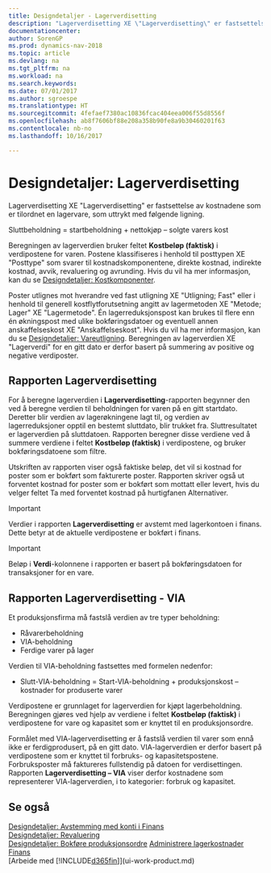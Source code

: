 ```yaml
---
title: Designdetaljer - Lagerverdisetting
description: "Lagerverdisetting XE \"Lagerverdisetting\" er fastsettelse av kostnadene som er tilordnet en lagervare, som uttrykt med følgende ligning."
documentationcenter: 
author: SorenGP
ms.prod: dynamics-nav-2018
ms.topic: article
ms.devlang: na
ms.tgt_pltfrm: na
ms.workload: na
ms.search.keywords: 
ms.date: 07/01/2017
ms.author: sgroespe
ms.translationtype: HT
ms.sourcegitcommit: 4fefaef7380ac10836fcac404eea006f55d8556f
ms.openlocfilehash: ab8f7606bf88e208a358b90fe8a9b30460201f63
ms.contentlocale: nb-no
ms.lasthandoff: 10/16/2017

---
```

# <a name="design-details-inventory-valuation"></a>Designdetaljer: Lagerverdisetting
Lagerverdisetting XE "Lagerverdisetting" er fastsettelse av kostnadene som er tilordnet en lagervare, som uttrykt med følgende ligning.  

Sluttbeholdning = startbeholdning + nettokjøp – solgte varers kost  

Beregningen av lagerverdien bruker feltet **Kostbeløp (faktisk)** i verdipostene for varen. Postene klassifiseres i henhold til posttypen XE "Posttype" som svarer til kostnadskomponentene, direkte kostnad, indirekte kostnad, avvik, revaluering og avrunding. Hvis du vil ha mer informasjon, kan du se [Designdetaljer: Kostkomponenter](design-details-cost-components.md).  

Poster utlignes mot hverandre ved fast utligning XE "Utligning; Fast" eller i henhold til generell kostflytforutsetning angitt av lagermetoden XE "Metode; Lager" XE "Lagermetode". Én lagerreduksjonspost kan brukes til flere enn én økningspost med ulike bokføringsdatoer og eventuell annen anskaffelseskost XE "Anskaffelseskost". Hvis du vil ha mer informasjon, kan du se [Designdetaljer: Vareutligning](design-details-item-application.md). Beregningen av lagerverdien XE "Lagerverdi" for en gitt dato er derfor basert på summering av positive og negative verdiposter.  

## <a name="inventory-valuation-report"></a>Rapporten Lagerverdisetting  
For å beregne lagerverdien i **Lagerverdisetting**-rapporten begynner den ved å beregne verdien til beholdningen for varen på en gitt startdato. Deretter blir verdien av lagerøkningene lagt til, og verdien av lagerreduksjoner opptil en bestemt sluttdato, blir trukket fra. Sluttresultatet er lagerverdien på sluttdatoen. Rapporten beregner disse verdiene ved å summere verdiene i feltet **Kostbeløp (faktisk)** i verdipostene, og bruker bokføringsdatoene som filtre.  

Utskriften av rapporten viser også faktiske beløp, det vil si kostnad for poster som er bokført som fakturerte poster. Rapporten skriver også ut forventet kostnad for poster som er bokført som mottatt eller levert, hvis du velger feltet Ta med forventet kostnad på hurtigfanen Alternativer.  

> [!IMPORTANT]  
>  Verdier i rapporten **Lagerverdisetting** er avstemt med lagerkontoen i finans. Dette betyr at de aktuelle verdipostene er bokført i finans.  

> [!IMPORTANT]  
>  Beløp i **Verdi**-kolonnene i rapporten er basert på bokføringsdatoen for transaksjoner for en vare.  

## <a name="inventory-valuation---wip-report"></a>Rapporten Lagerverdisetting - VIA  
Et produksjonsfirma må fastslå verdien av tre typer beholdning:  

* Råvarerbeholdning  
* VIA-beholdning  
* Ferdige varer på lager  

Verdien til VIA-beholdning fastsettes med formelen nedenfor:  

* Slutt-VIA-beholdning = Start-VIA-beholdning + produksjonskost – kostnader for produserte varer  

Verdipostene er grunnlaget for lagerverdien for kjøpt lagerbeholdning. Beregningen gjøres ved hjelp av verdiene i feltet **Kostbeløp (faktisk)** i verdipostene for vare og kapasitet som er knyttet til en produksjonsordre.  

Formålet med VIA-lagerverdisetting er å fastslå verdien til varer som ennå ikke er ferdigprodusert, på en gitt dato. VIA-lagerverdien er derfor basert på verdipostene som er knyttet til forbruks- og kapasitetspostene. Forbruksposter må faktureres fullstendig på datoen for verdisettingen. Rapporten **Lagerverdisetting – VIA** viser derfor kostnadene som representerer VIA-lagerverdien, i to kategorier: forbruk og kapasitet.  

## <a name="see-also"></a>Se også  
[Designdetaljer: Avstemming med konti i Finans](design-details-reconciliation-with-the-general-ledger.md)   
[Designdetaljer: Revaluering](design-details-revaluation.md)   
[Designdetaljer: Bokføre produksjonsordre](design-details-production-order-posting.md)
[Administrere lagerkostnader](finance-manage-inventory-costs.md)  
[Finans](finance.md)  
[Arbeide med [!INCLUDE[d365fin](includes/d365fin_md.md)]](ui-work-product.md)

